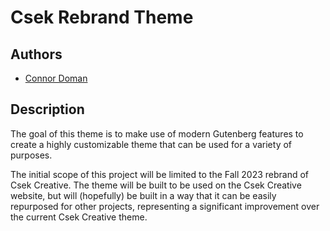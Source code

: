 # Csek Rebrand Theme

## Authors

-   [Connor Doman](mailto:cdoman@nowmediagroup.ca)

## Description

The goal of this theme is to make use of modern Gutenberg features to create a highly customizable theme that can be used for a variety of purposes.

The initial scope of this project will be limited to the Fall 2023 rebrand of Csek Creative. The theme will be built to be used on the Csek Creative website, but will (hopefully) be built in a way that it can be easily repurposed for other projects, representing a significant improvement over the current Csek Creative theme.

